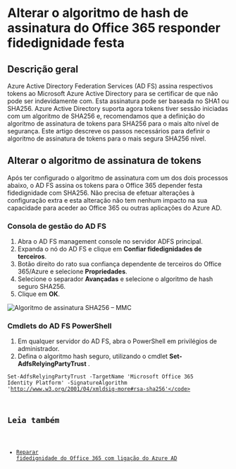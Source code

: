 <properties
    pageTitle="Algoritmo de hash de assinatura de alteração de fidedignidade do Office 365 responder festa | Microsoft Azure"
    description="Esta página fornece diretrizes para alterar o algoritmo SHA para fidedignidade de federação com o Office 365"
    keywords="SHA1, SHA256, Office 365, Federação, aadconnect, adfs, o ad fs, alterar sha, fidedignidade de Federação, depender fidedignidade terceiros"
    services="active-directory"
    documentationCenter=""
    authors="anandyadavmsft"
    manager="samueld"
    editor=""/>

<tags
    ms.service="active-directory"
    ms.workload="identity"
    ms.tgt_pltfrm="na"
    ms.devlang="na"
    ms.topic="article"
    ms.date="08/01/2016"
    ms.author="anandy"/>

# <a name="change-signature-hash-algorithm-for-office-365-replying-party-trust"></a>Alterar o algoritmo de hash de assinatura do Office 365 responder fidedignidade festa

## <a name="overview"></a>Descrição geral

Azure Active Directory Federation Services (AD FS) assina respectivos tokens ao Microsoft Azure Active Directory para se certificar de que não pode ser indevidamente com. Esta assinatura pode ser baseada no SHA1 ou SHA256. Azure Active Directory suporta agora tokens tiver sessão iniciadas com um algoritmo de SHA256 e, recomendamos que a definição do algoritmo de assinatura de tokens para SHA256 para o mais alto nível de segurança. Este artigo descreve os passos necessários para definir o algoritmo de assinatura de tokens para o mais segura SHA256 nível.

## <a name="change-the-token-signing-algorithm"></a>Alterar o algoritmo de assinatura de tokens

Após ter configurado o algoritmo de assinatura com um dos dois processos abaixo, o AD FS assina os tokens para o Office 365 depender festa fidedignidade com SHA256. Não precisa de efetuar alterações à configuração extra e esta alteração não tem nenhum impacto na sua capacidade para aceder ao Office 365 ou outras aplicações do Azure AD.

### <a name="ad-fs-management-console"></a>Consola de gestão do AD FS

1. Abra o AD FS management console no servidor ADFS principal.
2. Expanda o nó do AD FS e clique em **Confiar fidedignidades de terceiros**.
3. Botão direito do rato sua confiança dependente de terceiros do Office 365/Azure e selecione **Propriedades**.
4. Selecione o separador **Avançadas** e selecione o algoritmo de hash seguro SHA256.
5. Clique em **OK**.

![Algoritmo de assinatura SHA256 – MMC](./media/active-directory-aadconnectfed-sha256guidance/mmc.png)

### <a name="ad-fs-powershell-cmdlets"></a>Cmdlets do AD FS PowerShell

1. Em qualquer servidor do AD FS, abra o PowerShell em privilégios de administrador.
2. Defina o algoritmo hash seguro, utilizando o cmdlet **Set-AdfsRelyingPartyTrust** .

 <code>Set-AdfsRelyingPartyTrust -TargetName 'Microsoft Office 365 Identity Platform' -SignatureAlgorithm 'http://www.w3.org/2001/04/xmldsig-more#rsa-sha256'</code>

## <a name="also-read"></a>Leia também

* [Reparar fidedignidade do Office 365 com ligação do Azure AD](./active-directory-aadconnect-federation-management.md#repairing-the-trust)
